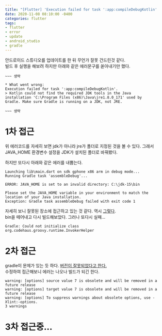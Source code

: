 ```yaml
---
title: "[Flutter] 'Execution failed for task ':app:compileDebugKotlin'.' after update"
date: 2020-11-08 08:10:00 -0400
categories: flutter
tags:
- flutter
- error
- update
- android_studio
- gradle
---
```


안드로이드 스튜디오를 업데이트를 한 뒤 무언가 잘못 건드린것 같다.  
빌드 후 실행을 해보려 하지만 아래와 같은 에러문구를 쏟아내기만 했다. 

```
~~~ 생략 

* What went wrong:
Execution failed for task ':app:compileDebugKotlin'.
> Kotlin could not find the required JDK tools in the Java installation 'C:\Program Files (x86)\Java\jre1.8.0_171' used by Gradle. Make sure Gradle is running on a JDK, not JRE.

~~~ 생략 
```


# 1차 접근 

위 에러코드를 자세히 보면 jdk가 아니라 jre가 폴더로 지정된 것을 볼 수 있다. 
그래서 JAVA_HOME 환경변수 설정을 JDK가 설치된 폴더로 바꿔봤다. 

하지만 또다시 아래와 같은 에러를 내뿜는다.
```
Launching lib\main.dart on sdk gphone x86 arm in debug mode...
Running Gradle task 'assembleDebug'...

ERROR: JAVA_HOME is set to an invalid directory: C:\jdk-15\bin

Please set the JAVA_HOME variable in your environment to match the
location of your Java installation.
Exception: Gradle task assembleDebug failed with exit code 1
```
자세히 보니 잘못된 장소에 접근하고 있는 것 같다. 역시 [그렇다](https://stackoverflow.com/questions/45182717/java-home-is-set-to-an-invalid-directory).  
bin을 떼어내고 다시 빌드해보았다. 
그러나 또다시 실패... 
```
Gradle: Could not initialize class org.codehaus.groovy.runtime.InvokerHelper
```

# 2차 접근 
gradle이 문제가 있는 듯 하다. [버전이 잘못되었다고 한다.](https://stackoverflow.com/questions/62315496/gradle-could-not-initialize-class-org-codehaus-groovy-runtime-invokerhelper)  
수정하여 접근해보니 에러는 나오나 빌드가 되긴 한다. 
```
warning: [options] source value 7 is obsolete and will be removed in a future release
warning: [options] target value 7 is obsolete and will be removed in a future release
warning: [options] To suppress warnings about obsolete options, use -Xlint:-options.
3 warnings
```

# 3차 접근중...
